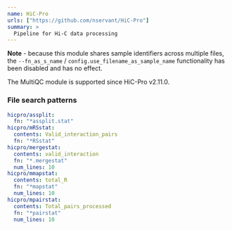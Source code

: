 ```yaml
---
name: HiC-Pro
urls: ["https://github.com/nservant/HiC-Pro"]
summary: >
  Pipeline for Hi-C data processing
---
```


<!--
~~~~~ DO NOT EDIT ~~~~~
This file is autogenerated from the MultiQC module python docstring.
Do not edit the markdown, it will be overwritten.

File path for the source of this content: multiqc/modules/hicpro/hicpro.py
~~~~~~~~~~~~~~~~~~~~~~~
-->

**Note** - because this module shares sample identifiers across multiple files,
the `--fn_as_s_name` / `config.use_filename_as_sample_name` functionality has been disabled and has no effect.

The MultiQC module is supported since HiC-Pro v2.11.0.

### File search patterns

```yaml
hicpro/assplit:
  fn: "*assplit.stat"
hicpro/mRSstat:
  contents: Valid_interaction_pairs
  fn: "*RSstat"
hicpro/mergestat:
  contents: valid_interaction
  fn: "*.mergestat"
  num_lines: 10
hicpro/mmapstat:
  contents: total_R
  fn: "*mapstat"
  num_lines: 10
hicpro/mpairstat:
  contents: Total_pairs_processed
  fn: "*pairstat"
  num_lines: 10
```
